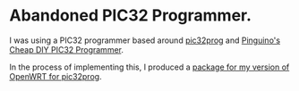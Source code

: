 # Abandoned PIC32 Programmer.

I was using a PIC32 programmer based around
[pic32prog](https://github.com/sergev/pic32prog) and
[Pinguino's Cheap DIY PIC32 Programmer](http://www.pinguino.cc/wiki/index.php?title=Cheap_DIY_PIC32_Programmer&oldid=8136).

In the process of implementing this, I produced a
[package for my version of OpenWRT for pic32prog](https://gitlab.com/edgeeffect/openwrt-pic32prog).
